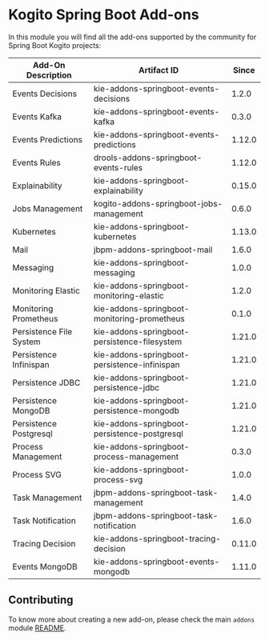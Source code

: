 # Kogito Spring Boot Add-ons

In this module you will find all the add-ons supported by the community for Spring Boot Kogito projects:

<!-- Please update this table in alphabetical order when creating a new add-on -->

| Add-On Description      | Artifact ID                                    | Since  |
|-------------------------|------------------------------------------------|--------|
| Events Decisions        | kie-addons-springboot-events-decisions         | 1.2.0  |
| Events Kafka            | kie-addons-springboot-events-kafka             | 0.3.0  |
| Events Predictions      | kie-addons-springboot-events-predictions       | 1.12.0 |
| Events Rules            | drools-addons-springboot-events-rules          | 1.12.0 |
| Explainability          | kie-addons-springboot-explainability           | 0.15.0 |
| Jobs Management         | kogito-addons-springboot-jobs-management       | 0.6.0  |
| Kubernetes              | kie-addons-springboot-kubernetes               | 1.13.0 |
| Mail                    | jbpm-addons-springboot-mail                    | 1.6.0  |
| Messaging               | kie-addons-springboot-messaging                | 1.0.0  |
| Monitoring Elastic      | kie-addons-springboot-monitoring-elastic       | 1.2.0  |
| Monitoring Prometheus   | kie-addons-springboot-monitoring-prometheus    | 0.1.0  |
| Persistence File System | kie-addons-springboot-persistence-filesystem   | 1.21.0 |
| Persistence Infinispan  | kie-addons-springboot-persistence-infinispan   | 1.21.0 |
| Persistence JDBC        | kie-addons-springboot-persistence-jdbc         | 1.21.0 |
| Persistence MongoDB     | kie-addons-springboot-persistence-mongodb      | 1.21.0 |
| Persistence Postgresql  | kie-addons-springboot-persistence-postgresql   | 1.21.0 |
| Process Management      | kie-addons-springboot-process-management       | 0.3.0  |
| Process SVG             | kie-addons-springboot-process-svg              | 1.0.0  |
| Task Management         | jbpm-addons-springboot-task-management         | 1.4.0  |
| Task Notification       | jbpm-addons-springboot-task-notification       | 1.6.0  |
| Tracing Decision        | kie-addons-springboot-tracing-decision         | 0.11.0 |
| Events MongoDB          | kie-addons-springboot-events-mongodb           | 1.11.0 |

## Contributing

To know more about creating a new add-on, please check the main `addons` module [README](../../addons/README.md).
